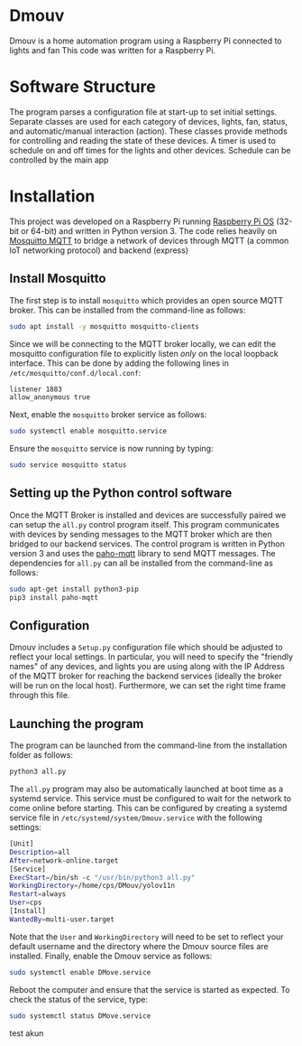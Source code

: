 # Dmouv

Dmouv is a home automation program using a Raspberry Pi connected to lights and fan
This code was written for a Raspberry Pi.

# Software Structure

The program parses a configuration file at start-up to set initial settings.
Separate classes are used for each category of devices, lights,
fan, status, and automatic/manual interaction (action). These classes provide methods for controlling and reading the state of these devices.
A timer is used to schedule on and off times for the lights and other devices. Schedule can be controlled by the main app

# Installation

This project was developed on a Raspberry Pi running
[Raspberry Pi OS](https://www.raspberrypi.org/software/operating-systems/)
(32-bit or 64-bit) and written in Python version 3.
The code relies heavily on [Mosquitto MQTT](https://mosquitto.org/)
to bridge a network of devices through MQTT (a common IoT networking protocol) and backend (express)

## Install Mosquitto

The first step is to install `mosquitto` which provides an open source MQTT broker.
This can be installed from the command-line as follows:

```bash
sudo apt install -y mosquitto mosquitto-clients
```

Since we will be connecting to the MQTT broker locally, we can edit the mosquitto
configuration file to explicitly listen _only_ on the local loopback interface.
This can be done by adding the following lines in `/etc/mosquitto/conf.d/local.conf`:

```bash
listener 1883 
allow_anonymous true
```

Next, enable the `mosquitto` broker service as follows:

```bash
sudo systemctl enable mosquitto.service
```

Ensure the `mosquitto` service is now running by typing:

```bash
sudo service mosquitto status
```

## Setting up the Python control software

Once the MQTT Broker is installed and devices are successfully paired we can setup the
`all.py` control program itself. This program communicates with devices by
sending messages to the MQTT broker which are then bridged to our backend services.
The control program is written in Python version 3 and uses the
[paho-mqtt](https://www.eclipse.org/paho/index.php?page=clients/python/index.php) library to send
MQTT messages. The dependencies for `all.py` can all be installed from the command-line as follows:

```bash
sudo apt-get install python3-pip
pip3 install paho-mqtt
```

## Configuration

Dmouv includes a `Setup.py` configuration file which should be adjusted to reflect
your local settings. In particular, you will need to specify the "friendly names" of any devices, and lights you are using along with the IP Address of the MQTT broker for
reaching the backend services (ideally the broker will be run on the local host).
Furthermore, we can set the right time frame through this file.

## Launching the program

The program can be launched from the command-line from the installation folder as follows:

```bash
python3 all.py
```

The `all.py` program may also be automatically launched at boot time as a systemd service.
This service must be configured to wait for the network to come online before starting.
This can be configured by creating a systemd service file in `/etc/systemd/system/Dmouv.service`
with the following settings:

```bash
[Unit]
Description=all
After=network-online.target
[Service]
ExecStart=/bin/sh -c "/usr/bin/python3 all.py"
WorkingDirectory=/home/cps/DMouv/yolov11n
Restart=always
User=cps
[Install]
WantedBy=multi-user.target
```

Note that the `User` and `WorkingDirectory` will need to be set to reflect
your default username and the directory where the Dmouv source files are installed.
Finally, enable the Dmouv service as follows:

```bash
sudo systemctl enable DMove.service
```

Reboot the computer and ensure that the service is started as expected. To check the status
of the service, type:

```bash
sudo systemctl status DMove.service
```
test akun